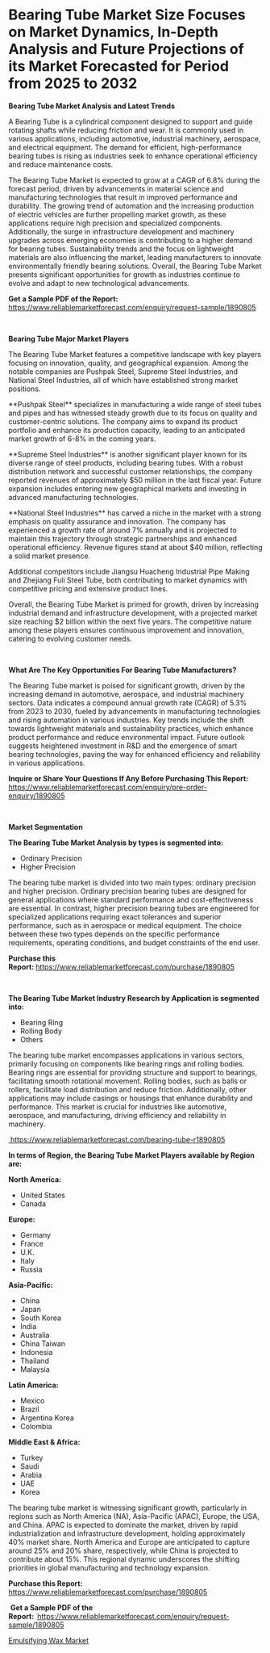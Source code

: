 <p><h1>Bearing Tube Market Size Focuses on Market Dynamics, In-Depth Analysis and Future Projections of its Market Forecasted for Period from 2025 to 2032</h1></p><p><strong>Bearing Tube Market Analysis and Latest Trends</strong></p>
<p><p>A Bearing Tube is a cylindrical component designed to support and guide rotating shafts while reducing friction and wear. It is commonly used in various applications, including automotive, industrial machinery, aerospace, and electrical equipment. The demand for efficient, high-performance bearing tubes is rising as industries seek to enhance operational efficiency and reduce maintenance costs.</p><p>The Bearing Tube Market is expected to grow at a CAGR of 6.8% during the forecast period, driven by advancements in material science and manufacturing technologies that result in improved performance and durability. The growing trend of automation and the increasing production of electric vehicles are further propelling market growth, as these applications require high precision and specialized components. Additionally, the surge in infrastructure development and machinery upgrades across emerging economies is contributing to a higher demand for bearing tubes. Sustainability trends and the focus on lightweight materials are also influencing the market, leading manufacturers to innovate environmentally friendly bearing solutions. Overall, the Bearing Tube Market presents significant opportunities for growth as industries continue to evolve and adapt to new technological advancements.</p></p>
<p><strong>Get a Sample PDF of the Report:&nbsp;</strong> <a href="https://www.reliablemarketforecast.com/enquiry/request-sample/1890805?utm_campaign=2724&utm_medium=2&utm_source=Github&utm_content=ia&utm_term=02042025&utm_id=bearing-tube">https://www.reliablemarketforecast.com/enquiry/request-sample/1890805</a></p>
<p>&nbsp;</p>
<p><strong>Bearing Tube Major Market Players</strong></p>
<p><p>The Bearing Tube Market features a competitive landscape with key players focusing on innovation, quality, and geographical expansion. Among the notable companies are Pushpak Steel, Supreme Steel Industries, and National Steel Industries, all of which have established strong market positions.</p><p>**Pushpak Steel** specializes in manufacturing a wide range of steel tubes and pipes and has witnessed steady growth due to its focus on quality and customer-centric solutions. The company aims to expand its product portfolio and enhance its production capacity, leading to an anticipated market growth of 6-8% in the coming years.</p><p>**Supreme Steel Industries** is another significant player known for its diverse range of steel products, including bearing tubes. With a robust distribution network and successful customer relationships, the company reported revenues of approximately $50 million in the last fiscal year. Future expansion includes entering new geographical markets and investing in advanced manufacturing technologies.</p><p>**National Steel Industries** has carved a niche in the market with a strong emphasis on quality assurance and innovation. The company has experienced a growth rate of around 7% annually and is projected to maintain this trajectory through strategic partnerships and enhanced operational efficiency. Revenue figures stand at about $40 million, reflecting a solid market presence.</p><p>Additional competitors include Jiangsu Huacheng Industrial Pipe Making and Zhejiang Fuli Steel Tube, both contributing to market dynamics with competitive pricing and extensive product lines. </p><p>Overall, the Bearing Tube Market is primed for growth, driven by increasing industrial demand and infrastructure development, with a projected market size reaching $2 billion within the next five years. The competitive nature among these players ensures continuous improvement and innovation, catering to evolving customer needs.</p></p>
<p>&nbsp;</p>
<p><strong>What Are The Key Opportunities For Bearing Tube Manufacturers?</strong></p>
<p><p>The Bearing Tube market is poised for significant growth, driven by the increasing demand in automotive, aerospace, and industrial machinery sectors. Data indicates a compound annual growth rate (CAGR) of 5.3% from 2023 to 2030, fueled by advancements in manufacturing technologies and rising automation in various industries. Key trends include the shift towards lightweight materials and sustainability practices, which enhance product performance and reduce environmental impact. Future outlook suggests heightened investment in R&D and the emergence of smart bearing technologies, paving the way for enhanced efficiency and reliability in various applications.</p></p>
<p><strong>Inquire or Share Your Questions If Any Before Purchasing This Report:</strong> <a href="https://www.reliablemarketforecast.com/enquiry/pre-order-enquiry/1890805?utm_campaign=2724&utm_medium=2&utm_source=Github&utm_content=ia&utm_term=02042025&utm_id=bearing-tube">https://www.reliablemarketforecast.com/enquiry/pre-order-enquiry/1890805</a></p>
<p>&nbsp;</p>
<p><strong>Market Segmentation</strong></p>
<p><strong>The Bearing Tube Market Analysis by types is segmented into:</strong></p>
<p><ul><li>Ordinary Precision</li><li>Higher Precision</li></ul></p>
<p><p>The bearing tube market is divided into two main types: ordinary precision and higher precision. Ordinary precision bearing tubes are designed for general applications where standard performance and cost-effectiveness are essential. In contrast, higher precision bearing tubes are engineered for specialized applications requiring exact tolerances and superior performance, such as in aerospace or medical equipment. The choice between these two types depends on the specific performance requirements, operating conditions, and budget constraints of the end user.</p></p>
<p><strong>Purchase this Report:&nbsp;</strong><a href="https://www.reliablemarketforecast.com/purchase/1890805?utm_campaign=2724&utm_medium=2&utm_source=Github&utm_content=ia&utm_term=02042025&utm_id=bearing-tube">https://www.reliablemarketforecast.com/purchase/1890805</a></p>
<p>&nbsp;</p>
<p><strong>The Bearing Tube Market Industry Research by Application is segmented into:</strong></p>
<p><ul><li>Bearing Ring</li><li>Rolling Body</li><li>Others</li></ul></p>
<p><p>The bearing tube market encompasses applications in various sectors, primarily focusing on components like bearing rings and rolling bodies. Bearing rings are essential for providing structure and support to bearings, facilitating smooth rotational movement. Rolling bodies, such as balls or rollers, facilitate load distribution and reduce friction. Additionally, other applications may include casings or housings that enhance durability and performance. This market is crucial for industries like automotive, aerospace, and manufacturing, driving efficiency and reliability in machinery.</p></p>
<p><a href="https://www.reliablemarketforecast.com/bearing-tube-r1890805?utm_campaign=2724&utm_medium=2&utm_source=Github&utm_content=ia&utm_term=02042025&utm_id=bearing-tube">&nbsp;https://www.reliablemarketforecast.com/bearing-tube-r1890805</a></p>
<p><strong>In terms of Region, the Bearing Tube Market Players available by Region are:</strong></p>
<p>
    <p> <strong> North America: </strong>
        <ul>
            <li>United States</li>
            <li>Canada</li>
        </ul>
        </p> 
    <p> <strong> Europe: </strong>
        <ul>
            <li>Germany</li>
            <li>France</li>
            <li>U.K.</li>
            <li>Italy</li>
            <li>Russia</li>
        </ul>
        </p> 
    <p> <strong> Asia-Pacific: </strong>
        <ul>
            <li>China</li>
            <li>Japan</li>
            <li>South Korea</li>
            <li>India</li>
            <li>Australia</li>
            <li>China Taiwan</li>
            <li>Indonesia</li>
            <li>Thailand</li>
            <li>Malaysia</li>
        </ul>
        </p> 
    <p> <strong> Latin America: </strong>
        <ul>
            <li>Mexico</li>
            <li>Brazil</li>
            <li>Argentina Korea</li>
            <li>Colombia</li>
        </ul>
        </p> 
    <p> <strong> Middle East & Africa: </strong>
        <ul>
            <li>Turkey</li>
            <li>Saudi</li>
            <li>Arabia</li>
            <li>UAE</li>
            <li>Korea</li>
        </ul>
    </p>
    </p>
<p><p>The bearing tube market is witnessing significant growth, particularly in regions such as North America (NA), Asia-Pacific (APAC), Europe, the USA, and China. APAC is expected to dominate the market, driven by rapid industrialization and infrastructure development, holding approximately 40% market share. North America and Europe are anticipated to capture around 25% and 20% share, respectively, while China is projected to contribute about 15%. This regional dynamic underscores the shifting priorities in global manufacturing and technology expansion.</p></p>
<p><strong>Purchase this Report: </strong><a href="https://www.reliablemarketforecast.com/purchase/1890805?utm_campaign=2724&utm_medium=2&utm_source=Github&utm_content=ia&utm_term=02042025&utm_id=bearing-tube">https://www.reliablemarketforecast.com/purchase/1890805</a></p>
<p>&nbsp;<strong>Get a Sample PDF of the Report:&nbsp;&nbsp;</strong><a href="https://www.reliablemarketforecast.com/enquiry/request-sample/1890805?utm_campaign=2724&utm_medium=2&utm_source=Github&utm_content=ia&utm_term=02042025&utm_id=bearing-tube">https://www.reliablemarketforecast.com/enquiry/request-sample/1890805</a></p>
<p><strong></strong></p>
<p><p><a href="https://github.com/tselahiara/Market-Research-Report-List-1/blob/main/emulsifying-wax-market.md?utm_campaign=2724&utm_medium=2&utm_source=Github&utm_content=ia&utm_term=02042025&utm_id=bearing-tube">Emulsifying Wax Market</a></p></p>